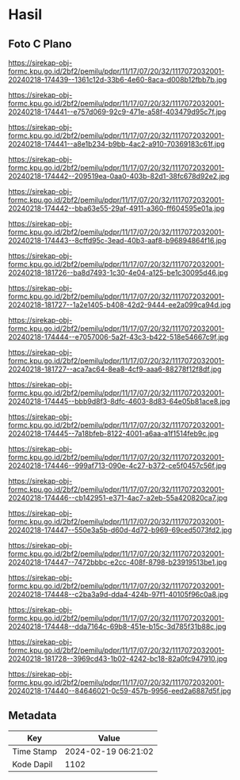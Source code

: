 # Hasil

## Foto C Plano

https://sirekap-obj-formc.kpu.go.id/2bf2/pemilu/pdpr/11/17/07/20/32/1117072032001-20240218-174439--1361c12d-33b6-4e60-8aca-d008b12fbb7b.jpg

https://sirekap-obj-formc.kpu.go.id/2bf2/pemilu/pdpr/11/17/07/20/32/1117072032001-20240218-174441--e757d069-92c9-471e-a58f-403479d95c7f.jpg

https://sirekap-obj-formc.kpu.go.id/2bf2/pemilu/pdpr/11/17/07/20/32/1117072032001-20240218-174441--a8e1b234-b9bb-4ac2-a910-70369183c61f.jpg

https://sirekap-obj-formc.kpu.go.id/2bf2/pemilu/pdpr/11/17/07/20/32/1117072032001-20240218-174442--209519ea-0aa0-403b-82d1-38fc678d92e2.jpg

https://sirekap-obj-formc.kpu.go.id/2bf2/pemilu/pdpr/11/17/07/20/32/1117072032001-20240218-174442--bba63e55-29af-4911-a360-ff604595e01a.jpg

https://sirekap-obj-formc.kpu.go.id/2bf2/pemilu/pdpr/11/17/07/20/32/1117072032001-20240218-174443--8cffd95c-3ead-40b3-aaf8-b96894864f16.jpg

https://sirekap-obj-formc.kpu.go.id/2bf2/pemilu/pdpr/11/17/07/20/32/1117072032001-20240218-181726--ba8d7493-1c30-4e04-a125-be1c30095d46.jpg

https://sirekap-obj-formc.kpu.go.id/2bf2/pemilu/pdpr/11/17/07/20/32/1117072032001-20240218-181727--1a2e1405-b408-42d2-9444-ee2a099ca94d.jpg

https://sirekap-obj-formc.kpu.go.id/2bf2/pemilu/pdpr/11/17/07/20/32/1117072032001-20240218-174444--e7057006-5a2f-43c3-b422-518e54667c9f.jpg

https://sirekap-obj-formc.kpu.go.id/2bf2/pemilu/pdpr/11/17/07/20/32/1117072032001-20240218-181727--aca7ac64-8ea8-4cf9-aaa6-88278f12f8df.jpg

https://sirekap-obj-formc.kpu.go.id/2bf2/pemilu/pdpr/11/17/07/20/32/1117072032001-20240218-174445--bbb9d8f3-8dfc-4603-8d83-64e05b81ace8.jpg

https://sirekap-obj-formc.kpu.go.id/2bf2/pemilu/pdpr/11/17/07/20/32/1117072032001-20240218-174445--7a18bfeb-8122-4001-a6aa-a1f1514feb9c.jpg

https://sirekap-obj-formc.kpu.go.id/2bf2/pemilu/pdpr/11/17/07/20/32/1117072032001-20240218-174446--999af713-090e-4c27-b372-ce5f0457c56f.jpg

https://sirekap-obj-formc.kpu.go.id/2bf2/pemilu/pdpr/11/17/07/20/32/1117072032001-20240218-174446--cb142951-e371-4ac7-a2eb-55a420820ca7.jpg

https://sirekap-obj-formc.kpu.go.id/2bf2/pemilu/pdpr/11/17/07/20/32/1117072032001-20240218-174447--550e3a5b-d60d-4d72-b969-69ced5073fd2.jpg

https://sirekap-obj-formc.kpu.go.id/2bf2/pemilu/pdpr/11/17/07/20/32/1117072032001-20240218-174447--7472bbbc-e2cc-408f-8798-b23919513be1.jpg

https://sirekap-obj-formc.kpu.go.id/2bf2/pemilu/pdpr/11/17/07/20/32/1117072032001-20240218-174448--c2ba3a9d-dda4-424b-97f1-40105f96c0a8.jpg

https://sirekap-obj-formc.kpu.go.id/2bf2/pemilu/pdpr/11/17/07/20/32/1117072032001-20240218-174448--dda7164c-69b8-451e-b15c-3d785f31b88c.jpg

https://sirekap-obj-formc.kpu.go.id/2bf2/pemilu/pdpr/11/17/07/20/32/1117072032001-20240218-181728--3969cd43-1b02-4242-bc18-82a0fc947910.jpg

https://sirekap-obj-formc.kpu.go.id/2bf2/pemilu/pdpr/11/17/07/20/32/1117072032001-20240218-174440--84646021-0c59-457b-9956-eed2a6887d5f.jpg


## Metadata

| Key        | Value               |
| ---------- | ------------------- |
| Time Stamp | 2024-02-19 06:21:02 |
| Kode Dapil | 1102                |



